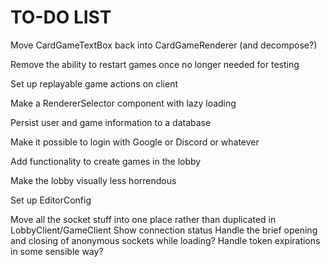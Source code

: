 TO-DO LIST
==========

Move CardGameTextBox back into CardGameRenderer (and decompose?)

Remove the ability to restart games once no longer needed for testing

Set up replayable game actions on client

Make a RendererSelector component with lazy loading

Persist user and game information to a database

Make it possible to login with Google or Discord or whatever

Add functionality to create games in the lobby

Make the lobby visually less horrendous

Set up EditorConfig

Move all the socket stuff into one place rather than duplicated in LobbyClient/GameClient
Show connection status
Handle the brief opening and closing of anonymous sockets while loading?
Handle token expirations in some sensible way?